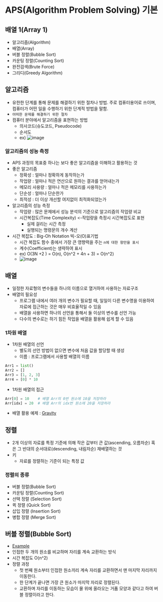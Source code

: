 # APS(Algorithm Problem Solving) 기본

## 배열 1(Array 1)
- 알고리즘(Algorithm)
- 배열(Array)
- 버블 정렬(Bubble Sort)
- 카운팅 정렬(Counting Sort)
- 완전검색(Brute Force)
- 그리디(Greedy Algorithm)

## 알고리즘
- 유한한 단계를 통해 문제를 해결하기 위한 절차나 방법. 주로 컴퓨터용어로 쓰이며, 컴퓨터가 어떤 일을 수행하기 위한 단계적 방법을 말함.
- `어떠한 문제를 해결하기 위한 절차`
- 컴퓨터 분야에서 알고리즘을 표현하는 방법
  - 의사코드(슈도코드, Pseudocode)
  - 순서도
  - ex)
![image](https://user-images.githubusercontent.com/109258380/206068609-0199fe8c-40fe-4188-a4c3-ac417fb0199f.png)

### 알고리즘의 성능 측정
- APS 과정의 목표중 하나는 보다 좋은 알고리즘을 이해하고 활용하는 것
- 좋은 알고리즘
  - 정확성 : 얼마나 정확하게 동작하는가
  - 작업량 : 얼마나 적은 연산으로 원하는 결과를 얻어내는가
  - 메모리 사용량 : 얼마나 적은 메모리를 사용하는가
  - 단순성 : 얼마나 단순한가
  - 최적성 : 더 이상 개선할 여지없이 최적화되었는가
- 알고리즘의 성능 측정
  - 작업량 : 많은 문제에서 성능 분석의 기준으로 알고리즘의 작업량 비교
  - 시간복잡도(Time Complexity) <-작업량을 측정시 시간복잡도로 표현
    - 실제 걸리는 시간 측정
    - 실행되는 명령문의 개수 계산
- 시간 복잡도 : Big-Oh Notation 빅-오(O)표기법
  - 시간 복잡도 함수 중에서 가장 큰 영향력을 주는 `n에 대한 항만을 표시`
  - 계수(Coefficient)는 생략하여 표시
  - ex) O(3N +2 ) = O(n), O(n^2 + 4n + 3) = O(n^2)
  - ![image](https://user-images.githubusercontent.com/109258380/206070865-2c117d81-73e0-4e7a-af34-941ef98c3aa2.png)

## 배열
  - 일정한 자료형의 변수들을 하나의 이름으로 열거하여 사용하는 자료구조
  - 배열의 필요성
    - 프로그램 내에서 여러 개의 변수가 필요할 때, 일일이 다른 변수명을 이용하여 자료에 접근하는 것은 매우 비효율적일 수 있음
    - 배열을 사용하면 하나의 선언을 통해서 둘 이상의 변수를 선언 가능
    - 다수의 변수로는 하기 힘든 작업을 배열을 활용해 쉽게 할 수 있음
### 1차원 배열
- 1차원 배열의 선언
  - 별도의 선언 방법이 없으면 변수에 처음 값을 할당할 때 생성
  - 이름 : 프로그램에서 사용할 배열의 이름
  
```python
Arr1 = list()
Arr2 = []
Arr3 = [1, 2, 3]
Arr4 = [0] * 10
```
- 1차원 배열의 접근
```python
Arr[0] = 10    # 배열 Arr의 0번 원소에 10을 저장하라
Arr[idx] = 20  # 배열 Arr의 idx번 원소에 20을 저장하라
```
- 배열 활용 예제 : [Gravity](https://github.com/Vailish/TIL/blob/master/03_Algorithm/Examples/01_APS/01_List1/01_Gravity/Gravity.md)

## 정렬
- 2개 이상의 자료를 특정 기준에 의해 작은 값부터 큰 값(ascending, 오름차순) 혹은 그 반대의 순서대로(descending, 내림차순) 재배열하는 것
- 키
  - 자료를 정렬하는 기준이 되는 특정 값

### 정렬의 종류
- 버블 정렬(Bubble Sort)
- 카운팅 정렬(Counting Sort)
- 선택 정렬 (Selection Sort)
- 퀵 정렬 (Quick Sort)
- 삽입 정렬 (Insertion Sort)
- 병합 정렬 (Merge Sort)

## 버블 정렬(Bubble Sort)
- [Example](https://github.com/Vailish/TIL/blob/master/03_Algorithm/Examples/01_APS/Bubble_Sort.py)
- 인접한 두 개의 원소를 비교하며 자리를 계속 교환하는 방식
- 시간 복잡도 O(n^2)
- 정렬 과정
  - 첫 번째 원소부터 인접한 원소끼리 계속 자리를 교환하면서 맨 마지막 자리까지 이동한다.
  - 한 단계가 끝나면 가장 큰 원소가 마지막 자리로 정렬된다.
  - 교환하며 자리를 이동하는 모습이 물 위에 올라오는 거품 모양과 같다고 하여 버블 정렬이라고 한다.